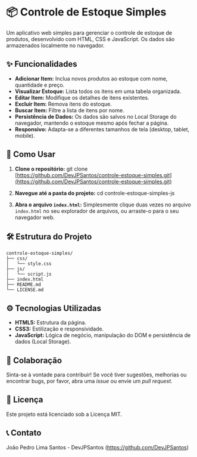 # 📦 Controle de Estoque Simples

Um aplicativo web simples para gerenciar o controle de estoque de produtos, desenvolvido com HTML, CSS e JavaScript. Os dados são armazenados localmente no navegador.

## ✨ Funcionalidades

* **Adicionar Item:** Inclua novos produtos ao estoque com nome, quantidade e preço.
* **Visualizar Estoque:** Lista todos os itens em uma tabela organizada.
* **Editar Item:** Modifique os detalhes de itens existentes.
* **Excluir Item:** Remova itens do estoque.
* **Buscar Item:** Filtre a lista de itens por nome.
* **Persistência de Dados:** Os dados são salvos no Local Storage do navegador, mantendo o estoque mesmo após fechar a página.
* **Responsivo:** Adapta-se a diferentes tamanhos de tela (desktop, tablet, mobile).

## 🚀 Como Usar

1.  **Clone o repositório:**
    git clone [https://github.com/DevJPSantos/controle-estoque-simples.git](https://github.com/DevJPSantos/controle-estoque-simples.git)
    

2.  **Navegue até a pasta do projeto:**
    cd controle-estoque-simples-js
    

3.  **Abra o arquivo `index.html`:** Simplesmente clique duas vezes no arquivo `index.html` no seu explorador de arquivos, ou arraste-o para o seu navegador web.

## 🛠️ Estrutura do Projeto
```
controle-estoque-simples/
├── css/
│   └── style.css
├── js/
│   └── script.js
├── index.html
├── README.md
└── LICENSE.md
```

## ⚙️ Tecnologias Utilizadas

* **HTML5:** Estrutura da página.
* **CSS3:** Estilização e responsividade.
* **JavaScript:** Lógica de negócio, manipulação do DOM e persistência de dados (Local Storage).

## 🤝 Colaboração

Sinta-se à vontade para contribuir! Se você tiver sugestões, melhorias ou encontrar bugs, por favor, abra uma *issue* ou envie um *pull request*.

## 📄 Licença

Este projeto está licenciado sob a Licença MIT.

## 📞 Contato

João Pedro Lima Santos - DevJPSantos (https://github.com/DevJPSantos)
